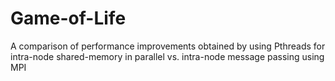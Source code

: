 # Game-of-Life
A comparison of performance improvements obtained by using Pthreads for intra-node shared-memory in parallel vs. intra-node message passing using MPI
